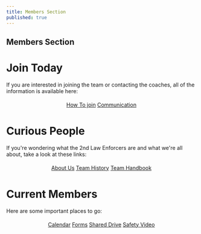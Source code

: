 ```yaml
---
title: Members Section
published: true
---
```

## Members Section

# Join Today

If you are interested in joining the team or contacting the coaches, all of the information is available here:
<div style="text-align:center; padding:5px;">
  <a class="btn" href="{{ site.url }}/members/join">How To join</a>
  <a class="btn" href= "{{ site.url }}/members/communication">Communication</a>
</div>

# Curious People
If you're wondering what the 2nd Law Enforcers are and what we're all about, take a look at these links:
<div style="text-align:center; padding:5px;">
  <a class="btn" href="{{ site.url }}/about">About Us</a>
  <a class="btn" href="{{ site.url }}/history">Team History</a>
  <a class="btn" href="{{ site.url }}/members/handbook">Team Handbook</a>
</div>

# Current Members
Here are some important places to go:
<div style="text-align:center; padding:5px;">
  <a class="btn" href="{{ site.url }}/calendar">Calendar</a>
  <a class="btn" href="{{ site.url }}/members/forms">Forms</a>
  <a class="btn" href="{{ site.url }}/members/drive">Shared Drive</a>
  <a class="btn" href="{{ site.url }}/members/safety">Safety Video</a>
</div>
